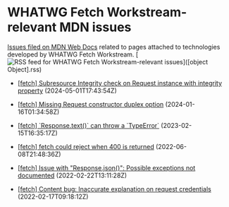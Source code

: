 # WHATWG Fetch Workstream-relevant MDN issues

[Issues filed on MDN Web Docs](https://github.com/mdn/content/issues) related to pages attached to technologies developed by WHATWG Fetch Workstream. [![RSS feed for WHATWG Fetch Workstream-relevant issues](https://www.w3.org/QA/2007/04/feed_icon)]([object Object].rss)

* [\[fetch\] Subresource Integrity check on Request instance with integrity property](https://github.com/mdn/content/issues/33356) (2024-05-01T17:43:54Z)
  
* [\[fetch\] Missing Request constructor duplex option](https://github.com/mdn/content/issues/31735) (2024-01-16T01:34:58Z)
  
* [\[fetch\] \`Response.text()\` can throw a \`TypeError\`](https://github.com/mdn/content/issues/24466) (2023-02-15T16:35:17Z)
  
* [\[fetch\] fetch could reject when 400 is returned](https://github.com/mdn/content/issues/17115) (2022-06-08T21:48:36Z)
  
* [\[fetch\] Issue with "Response.json()": Possible exceptions not documented](https://github.com/mdn/content/issues/13208) (2022-02-22T13:11:28Z)
  
* [\[fetch\] Content bug: Inaccurate explanation on request credentials](https://github.com/mdn/content/issues/13063) (2022-02-17T09:18:12Z)
  
